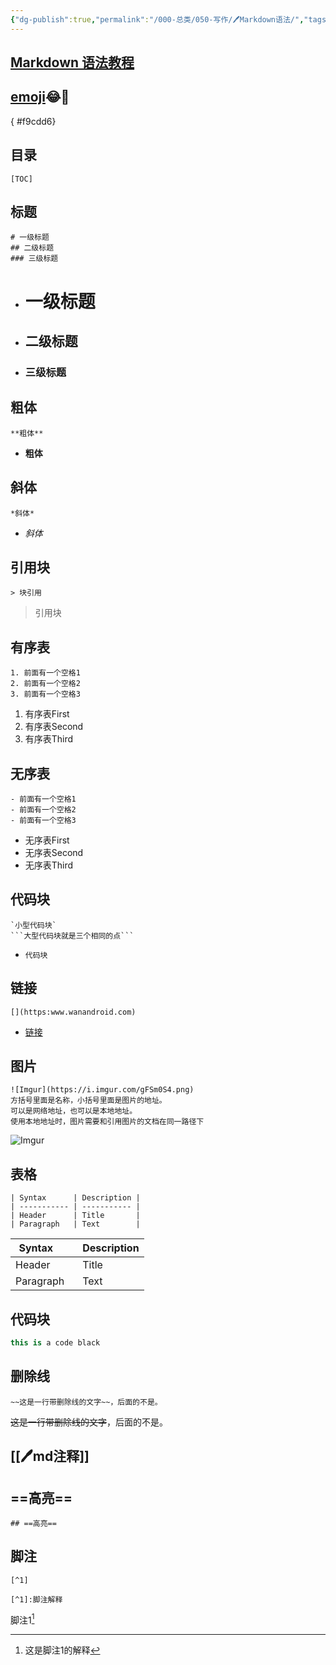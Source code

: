 ```yaml
---
{"dg-publish":true,"permalink":"/000-总类/050-写作/🖊️Markdown语法/","tags":["Markdown"],"noteIcon":""}
---
```



##  [Markdown 语法教程](https://markdown.com.cn/)
## [emoji](https://emojipedia.org/)😂🤣
{ #f9cdd6}


## 目录
```
[TOC]
```


## 标题
```kontli
# 一级标题
## 二级标题
### 三级标题
```
- # 一级标题
- ## 二级标题
- ### 三级标题

## 粗体
```
**粗体**
```
- **粗体**

## 斜体
```
*斜体*
```
- *斜体*

## 引用块
```
> 块引用
```
> 引用块

## 有序表
```
1. 前面有一个空格1
2. 前面有一个空格2
3. 前面有一个空格3
```
1. 有序表First
2. 有序表Second
3. 有序表Third



## 无序表
```
- 前面有一个空格1
- 前面有一个空格2
- 前面有一个空格3
```
- 无序表First
- 无序表Second
- 无序表Third

## 代码块
```
`小型代码块`
```大型代码块就是三个相同的点```
```
- `代码块`
## 链接
```
[](https:www.wanandroid.com)
```
- [链接](https:www.wanandroid.com)

## 图片
```
![Imgur](https://i.imgur.com/gFSm0S4.png)
方括号里面是名称，小括号里面是图片的地址。
可以是网络地址，也可以是本地地址。
使用本地地址时，图片需要和引用图片的文档在同一路径下
```

![Imgur](https://i.imgur.com/gFSm0S4.png)


## 表格
```
| Syntax      | Description |  
| ----------- | ----------- |  
| Header      | Title       |  
| Paragraph   | Text        |
```
| Syntax      | Description |  
| ----------- | ----------- |  
| Header      | Title       |  
| Paragraph   | Text        |

## 代码块
```kotlin
this is a code black
```

## 删除线
```
~~这是一行带删除线的文字~~，后面的不是。
```
~~这是一行带删除线的文字~~，后面的不是。


## [[🖊️md注释]]
## ==高亮==
```
## ==高亮==
```

## 脚注
```
[^1]

[^1]:脚注解释
```
脚注1[^1]



[^1]:这是脚注1的解释

